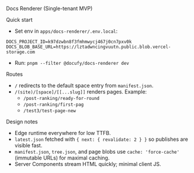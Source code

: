 Docs Renderer (Single-tenant MVP)

Quick start

- Set env in `apps/docs-renderer/.env.local`:

```
DOCS_PROJECT_ID=k97dzwbn8f3fmhmwycj467j0cn7pxv0k
DOCS_BLOB_BASE_URL=https://lztadwncingvuutn.public.blob.vercel-storage.com
```

- Run: `pnpm --filter @docufy/docs-renderer dev`

Routes

- `/` redirects to the default space entry from `manifest.json`.
- `/(site)/[space]/[[...slug]]` renders pages. Example:
  - `/post-ranking/ready-for-round`
  - `/post-ranking/first-pag`
  - `/test3/test-page-new`

Design notes

- Edge runtime everywhere for low TTFB.
- `latest.json` fetched with `{ next: { revalidate: 2 } }` so publishes are visible fast.
- `manifest.json`, `tree.json`, and page blobs use `cache: 'force-cache'` (immutable URLs) for maximal caching.
- Server Components stream HTML quickly; minimal client JS.
